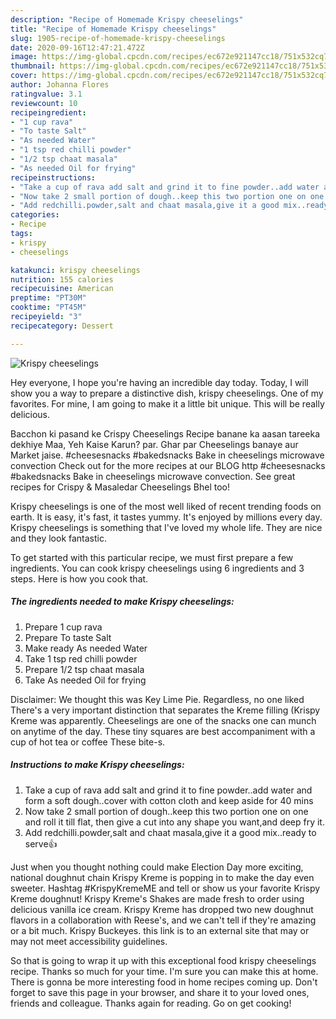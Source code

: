 ```yaml
---
description: "Recipe of Homemade Krispy cheeselings"
title: "Recipe of Homemade Krispy cheeselings"
slug: 1905-recipe-of-homemade-krispy-cheeselings
date: 2020-09-16T12:47:21.472Z
image: https://img-global.cpcdn.com/recipes/ec672e921147cc18/751x532cq70/krispy-cheeselings-recipe-main-photo.jpg
thumbnail: https://img-global.cpcdn.com/recipes/ec672e921147cc18/751x532cq70/krispy-cheeselings-recipe-main-photo.jpg
cover: https://img-global.cpcdn.com/recipes/ec672e921147cc18/751x532cq70/krispy-cheeselings-recipe-main-photo.jpg
author: Johanna Flores
ratingvalue: 3.1
reviewcount: 10
recipeingredient:
- "1 cup rava"
- "To taste Salt"
- "As needed Water"
- "1 tsp red chilli powder"
- "1/2 tsp chaat masala"
- "As needed Oil for frying"
recipeinstructions:
- "Take a cup of rava add salt and grind it to fine powder..add water and form a soft dough..cover with cotton cloth and keep aside for 40 mins"
- "Now take 2 small portion of dough..keep this two portion one on one and roll it till flat, then give a cut into any shape you want,and deep fry it."
- "Add redchilli.powder,salt and chaat masala,give it a good mix..ready to serve👍"
categories:
- Recipe
tags:
- krispy
- cheeselings

katakunci: krispy cheeselings 
nutrition: 155 calories
recipecuisine: American
preptime: "PT30M"
cooktime: "PT45M"
recipeyield: "3"
recipecategory: Dessert

---
```



![Krispy cheeselings](https://img-global.cpcdn.com/recipes/ec672e921147cc18/751x532cq70/krispy-cheeselings-recipe-main-photo.jpg)

Hey everyone, I hope you're having an incredible day today. Today, I will show you a way to prepare a distinctive dish, krispy cheeselings. One of my favorites. For mine, I am going to make it a little bit unique. This will be really delicious.

Bacchon ki pasand ke Crispy Cheeselings Recipe banane ka aasan tareeka dekhiye Maa, Yeh Kaise Karun? par. Ghar par Cheeselings banaye aur Market jaise. #cheesesnacks #bakedsnacks Bake in cheeselings microwave convection Check out for the more recipes at our BLOG http #cheesesnacks #bakedsnacks Bake in cheeselings microwave convection. See great recipes for Crispy &amp; Masaledar Cheeselings Bhel too!

Krispy cheeselings is one of the most well liked of recent trending foods on earth. It is easy, it's fast, it tastes yummy. It's enjoyed by millions every day. Krispy cheeselings is something that I've loved my whole life. They are nice and they look fantastic.


To get started with this particular recipe, we must first prepare a few ingredients. You can cook krispy cheeselings using 6 ingredients and 3 steps. Here is how you cook that.

<!--inarticleads1-->

##### The ingredients needed to make Krispy cheeselings:

1. Prepare 1 cup rava
1. Prepare To taste Salt
1. Make ready As needed Water
1. Take 1 tsp red chilli powder
1. Prepare 1/2 tsp chaat masala
1. Take As needed Oil for frying


Disclaimer: We thought this was Key Lime Pie. Regardless, no one liked There&#39;s a very important distinction that separates the Kreme filling (Krispy Kreme was apparently. Cheeselings are one of the snacks one can munch on anytime of the day. These tiny squares are best accompaniment with a cup of hot tea or coffee These bite-s. 

<!--inarticleads2-->

##### Instructions to make Krispy cheeselings:

1. Take a cup of rava add salt and grind it to fine powder..add water and form a soft dough..cover with cotton cloth and keep aside for 40 mins
1. Now take 2 small portion of dough..keep this two portion one on one and roll it till flat, then give a cut into any shape you want,and deep fry it.
1. Add redchilli.powder,salt and chaat masala,give it a good mix..ready to serve👍


Just when you thought nothing could make Election Day more exciting, national doughnut chain Krispy Kreme is popping in to make the day even sweeter. Hashtag #KrispyKremeME and tell or show us your favorite Krispy Kreme doughnut! Krispy Kreme&#39;s Shakes are made fresh to order using delicious vanilla ice cream. Krispy Kreme has dropped two new doughnut flavors in a collaboration with Reese&#39;s, and we can&#39;t tell if they&#39;re amazing or a bit much. Krispy Buckeyes. this link is to an external site that may or may not meet accessibility guidelines. 

So that is going to wrap it up with this exceptional food krispy cheeselings recipe. Thanks so much for your time. I'm sure you can make this at home. There is gonna be more interesting food in home recipes coming up. Don't forget to save this page in your browser, and share it to your loved ones, friends and colleague. Thanks again for reading. Go on get cooking!
